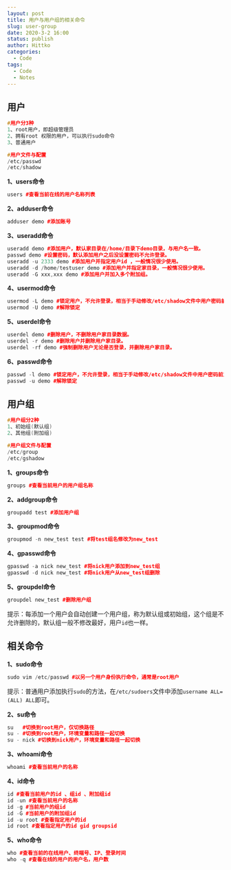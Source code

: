 ```yaml
---
layout: post
title: 用户与用户组的相关命令
slug: user-group
date: 2020-3-2 16:00
status: publish
author: Hittko
categories: 
  - Code
tags: 
  - Code
  - Notes
---
```


## 用户

```cpp
#用户分3种
1、root用户，即超级管理员
2、拥有root 权限的用户，可以执行sudo命令
3、普通用户

#用户文件与配置
/etc/passwd
/etc/shadow
```

**1、users命令**

```cpp
users #查看当前在线的用户名称列表
```

**2、adduser命令**

```cpp
adduser demo #添加账号
```

**3、useradd命令**

```cpp
useradd demo #添加用户，默认家目录在/home/目录下demo目录，与用户名一致。
passwd demo #设置密码，默认添加用户之后没设置密码不允许登录。
useradd -u 2333 demo #添加用户并指定用户id ，一般情况很少使用。
useradd -d /home/testuser demo #添加用户并指定家目录，一般情况很少使用。
useradd -G xxx,xxx demo #添加用户并加入多个附加组。
```

**4、usermod命令**

```cpp
usermod -L demo #锁定用户，不允许登录，相当于手动修改/etc/shadow文件中用户密码前加入!，一个感叹号。
usermod -U demo #解除锁定
```

**5、userdel命令**

```cpp
userdel demo #删除用户，不删除用户家目录数据。
userdel -r demo #删除用户并删除用户家目录。
userdel -rf demo #强制删除用户无论是否登录，并删除用户家目录。
```

**6、passwd命令**

```cpp
passwd -l demo #锁定用户，不允许登录，相当于手动修改/etc/shadow文件中用户密码前加入!!，双感叹号。
passwd -u demo #解除锁定
```

## 用户组

```cpp
#用户组分2种
1、初始组(默认组)
2、其他组(附加组)

#用户组文件与配置
/etc/group
/etc/gshadow
```

**1、groups命令**

```cpp
groups #查看当前用户的用户组名称
```

**2、addgroup命令**

```cpp
groupadd test #添加用户组
```

**3、groupmod命令**

```cpp
groupmod -n new_test test #将test组名修改为new_test
```

**4、gpasswd命令**

```cpp
gpasswd -a nick new_test #将nick用户添加到new_test组
gpasswd -d nick new_test #将nick用户从new_test组删除
```

**5、groupdel命令**

```cpp
groupdel new_test #删除用户组
```

提示：每添加一个用户会自动创建一个用户组，称为默认组或初始组，这个组是不允许删除的，默认组一般不修改最好，用户`id`也一样。

## 相关命令

**1、sudo命令**

```cpp
sudo vim /etc/passwd #以另一个用户身份执行命令，通常是root用户
```

提示：普通用户添加执行`sudo`的方法，在`/etc/sudoers`文件中添加`username ALL=(ALL) ALL`即可。

**2、su命令**

```cpp
su   #切换到root用户，仅切换路径
su - #切换到root用户，环境变量和路径一起切换
su - nick #切换到nick用户，环境变量和路径一起切换
```

**3、whoami命令**

```cpp
whoami #查看当前用户的名称
```

**4、id命令**

```cpp
id #查看当前用户的id 、组id 、附加组id 
id -un #查看当前用户的名称
id -g #当前用户的组id
id -G #当前用户的附加组id
id -u root #查看指定用户的id
id root #查看指定用户的id gid groupsid
```

**5、who命令**

```cpp
who #查看当前的在线用户、终端号、IP、登录时间
who -q #查看在线的用户的用户名，用户数
```
